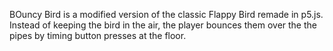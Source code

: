 BOuncy Bird is a modified version of the classic Flappy Bird remade in p5.js. Instead of keeping the bird in the air, the player bounces them over the the pipes by timing button presses at the floor.
